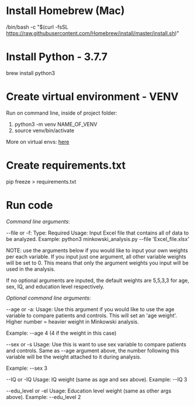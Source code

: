 # Install Homebrew (Mac)
/bin/bash -c "$(curl -fsSL https://raw.githubusercontent.com/Homebrew/install/master/install.sh)"

# Install Python - 3.7.7
brew install python3

# Create virtual environment - VENV
Run on command line, inside of project folder:
1. python3 -m venv NAME_OF_VENV
2. source venv/bin/activate

More on virtual envs: [here](https://towardsdatascience.com/virtual-environments-104c62d48c54)

# Create requirements.txt
pip freeze > requirements.txt

# Run code

*Command line arguments*:

--file or -f:
Type: Required
Usage: Input Excel file that contains all of data to be analyzed.
Example: python3 minkowski_analysis.py --file 'Excel_file.xlsx'

NOTE: use the arguments below if you would like to input your own weights per each variable.
If you input just one argument, all other variable weights will be set to 0. This means that only the argument weights you input will be used in the analysis. 

If no optional arguments are inputed, the default weights are 5,5,3,3 for age, sex, IQ, and education level respectively.

*Optional command line arguments*:

--age or -a:
Usage: Use this argument if you would like to use the age variable to compare patients and controls. This will set an 'age weight'. Higher number = heavier weight in Minkowski analysis.

Example: --age 4
(4 if the weight in this case)

--sex or -s
Usage: Use this is want to use sex variable to compare patients and controls. Same as --age argument above, the number following this variable will be the weight attached to it during analysis.

Example: --sex 3

--IQ or -IQ
Usage: IQ weight (same as age and sex above).
Example: --IQ 3

--edu_level or -el
Usage: Education level weight (same as other args above).
Example: --edu_level 2




